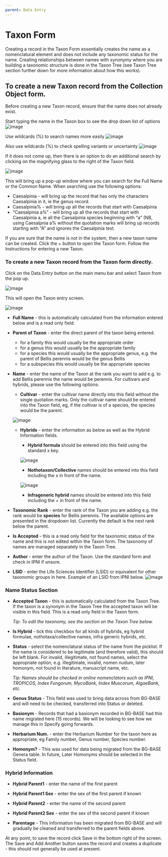 ```yaml
---
parent: Data Entry
---
```


# Taxon Form

Creating a record in the Taxon Form essentially creates the name as a nomenclatural element and does not include any taxonomic status for the name. Creating relationships between names with synonymy where you are building a taxonomic structure is done in the Taxon Tree (see Taxon Tree section further down for more information about how this works).


## To create a new Taxon record from the Collection Object form.

Before creating a new Taxon record, ensure that the name does not already exist.

Start typing the name in the Taxon box to see the drop down list of options
![image](https://user-images.githubusercontent.com/6713716/174123840-42d9f48f-7d6f-49db-8abf-78de8d05badf.png)

Use wildcards (%) to search names more easily
![image](https://user-images.githubusercontent.com/6713716/174124039-4f4d186f-49c0-4ce7-a1f5-ed389721ddef.png)

Also use wildcards (%) to check spelling variants or uncertainty
![image](https://user-images.githubusercontent.com/6713716/174124260-e04cee05-e366-4eca-b367-93d7e0a6c677.png)

If it does not come up, then there is an option to do an additional search by clicking on the magnifying glass to the right of the Taxon field.

![image](https://user-images.githubusercontent.com/6713716/174125279-b0e07dae-270b-4b38-aafa-e475d36b002a.png)

This will bring up a pop-up window where you can search for the Full Name or the Common Name. When searching use the following options:
- Caesalpinia - will bring up the record that has only the characters Caesalpinia in it, ie the genus record.
- Caesalpinia% - will bring up all the records that start with Caesalpinia
- “Caesalpinia a%” - will bring up all the records that start with Caesalpinia a, ie all the Caesalpinia species beginning with “a” (NB, using Caesalpnia a% without the quotation marks will bring up records starting with “A” and ignores the Caesalpinia text.

If you are sure that the name is not in the system, then a new taxon name can be created. Click the + button to open the Taxon form. Follow the Instructions for entering a new Taxon.



### To create a new Taxon record from the Taxon form directly.

Click on the Data Entry button on the main menu bar and select Taxon from the pop up.

![image](https://user-images.githubusercontent.com/6713716/174126665-4dfc03f3-c1a4-4a41-8ff9-1651fc204f8b.png)

This will open the Taxon entry screen.

![image](https://user-images.githubusercontent.com/6713716/174126791-8516a15c-bc0a-430d-bf2c-651ffa58eb53.png)

- **Full Name** - this is automatically calculated from the information entered below and is a read only field.
- **Parent of Taxon** - enter the direct parent of the taxon being entered.
  - for a family this would usually be the appropriate order
  - for a genus this would usually be the appropriate family
  - for a species this would usually be the appropriate genus, e.g. the parent of Bellis perennis would be the genus Bellis
  - for a subspecies this would usually be the appropriate species

- **Name** - enter the name of the Taxon at the rank you want to add e.g. to add Bellis perennis the name would be perennis. For cultivars and hybrids, please use the following options:
  - **Cultivar** - enter the cultivar name directly into this field without the single quotation marks. Only the cultivar name should be entered into the Taxon field, eg, if the cultivar is of a species, the species would be the parent.

  ![image](https://user-images.githubusercontent.com/6713716/174128098-249a8bb9-2093-49f9-b827-533a87f3527a.png)

  - **Hybrids** - enter the information as below as well as the Hybrid Information fields.

    - **Hybrid formula** should be entered into this field using the standard x key.

    ![image](https://user-images.githubusercontent.com/6713716/174128499-9dc4379e-6dfb-4028-b5fc-d27d7235562e.png)

    - **Nothotaxon/Collective** names should be entered into this field including the x in front of the name.
    
    ![image](https://user-images.githubusercontent.com/6713716/174128662-3c7b55ea-c602-4ee8-b180-26b33eb06d7a.png)

    - **Infrageneric hybrid** names should be entered into this field including the + in front of the name.

- **Taxonomic Rank** - enter the rank of the Taxon you are adding e.g. the rank would be **species** for Bellis perennis. The available options are presented in the dropdown list. Currently the default is the next rank below the parent.
- **Is Accepted** - this is a read only field for the taxonomic status of the name and this is not edited within the Taxon form. The taxonomy of names are managed separately in the Taxon Tree.
- **Author** - enter the author of the Taxon. Use the standard form and check in IPNI if unsure.
- **LSID** - enter the Life Sciences Identifier (LSID) or equivalent for other taxonomic groups in here. Example of an LSID from IPNI below.
  ![image](https://user-images.githubusercontent.com/6713716/174129301-47a82242-b7af-4de1-919e-0c7e266b791e.png)

### Name Status Section

- **Accepted Taxon** - this is automatically calculated from the Taxon Tree. If the taxon is a synonym in the Taxon Tree the accepted taxon will be visible in this field. This is a read only field in the Taxon form.

  _Tip: To edit the taxonomy, see the section on the Taxon Tree below._

- **Is Hybrid** - tick this checkbox for all kinds of hybrids, eg hybrid formulae, nothotaxa/collective names, infra generic hybrids, etc.

- **Status** - select the nomenclatural status of the name from the picklist. If the name is considered to be legitimate (and therefore valid), this should be left blank. For invalid, illegitimate, not found names, select the appropriate option, e.g. illegitimate, invalid, nomen nudum, later homonym, not found in literature, manuscript name, etc.

  _Tip: Names should be checked in online nomenclators such as IPNI, TROPICOS, Index Fungorum, MycoBank, Index Muscorum, AlgaeBank, etc._

- **Genus Status** - This field was used to bring data across from BG-BASE and will need to be checked, transferred into Status or deleted.
- **Basionym** - Records that had a basionym recorded in BG-BASE had this name migrated here (15 records). We will be looking to see how we manage this in Specify going forwards.

- **Herbarium Num.** - enter the Herbarium Number for the taxon here as appropriate, eg Family number, Genus number, Species number.

- **Homonym?** - This was used for data being migrated from the BG-BASE Genera table. In future, Later Homonyms should be selected in the Status field.

### Hybrid Information

- **Hybrid Parent1** - enter the name of the first parent
- **Hybrid Parent1 Sex** - enter the sex of the first parent if known
- **Hybrid Parent2** - enter the name of the second parent
- **Hybrid Parent2 Sex** - enter the sex of the second parent if known

- **Parentage** - This information has been migrated from BG-BASE and will gradually be cleaned and transferred to the parent fields above.

At any point, to save the record click Save in the bottom right of the screen. The Save and Add Another button saves the record and creates a duplicate - this should not generally be used at present.
